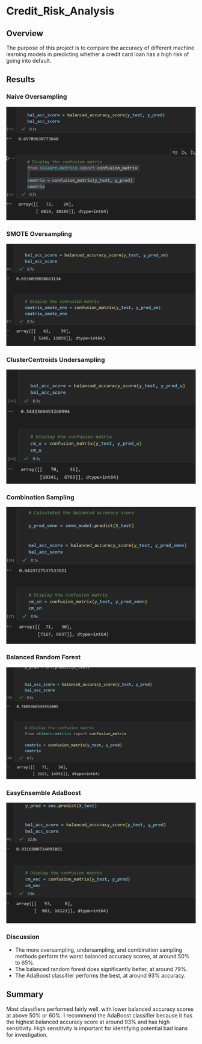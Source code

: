 # Credit_Risk_Analysis

## Overview

The purpose of this project is to compare the accuracy of different machine learning models in predicting whether a credit card loan has a high risk of going into default.

## Results

### Naive Oversampling

![Naive Oversampling](Resources/Images/oversampling.png)

### SMOTE Oversampling

![SMOTE Oversampling](Resources/Images/smote.png)

### ClusterCentroids Undersampling

![ClusterCentroids Undersampling](Resources/Images/centroids.png)

### Combination Sampling

![Combination Sampling](Resources/Images/smotn.png)

### Balanced Random Forest

![Balanced Random Forest](Resources/Images/balancedrf.png)

### EasyEnsemble AdaBoost

![EasyEnsemble AdaBoost](Resources/Images/eec.png)

### Discussion

- The more oversampling, undersampling, and combination sampling methods perform the worst balanced accuracy scores, at around 50% to 65%.
- The balanced random forest does significantly better, at around 79%.
- The AdaBoost classifier performs the best, at around 93% accuracy.

## Summary

Most classifiers performed fairly well, with lower balanced accuracy scores at above 50% or 60%. I recommend the AdaBoost classifier because it has the highest balanced accuracy score at around 93% and has high sensitivity. High sensitivity is important for identifying potential bad loans for investigation.
